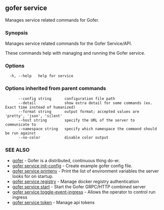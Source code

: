 ## gofer service

Manages service related commands for Gofer.

### Synopsis

Manages service related commands for the Gofer Service/API.

These commands help with managing and running the Gofer service.

### Options

```
  -h, --help   help for service
```

### Options inherited from parent commands

```
      --config string      configuration file path
      --detail             show extra detail for some commands (ex. Exact time instead of humanized)
      --format string      output format; accepted values are 'pretty', 'json', 'silent'
      --host string        specify the URL of the server to communicate to
      --namespace string   specify which namespace the command should be run against
      --no-color           disable color output
```

### SEE ALSO

- [gofer](gofer.md) - Gofer is a distributed, continuous thing do-er.
- [gofer service init-config](gofer_service_init-config.md) - Create example gofer config file.
- [gofer service printenv](gofer_service_printenv.md) - Print the list of environment variables the server looks for on startup.
- [gofer service registry](gofer_service_registry.md) - Manage docker registry authentication
- [gofer service start](gofer_service_start.md) - Start the Gofer GRPC/HTTP combined server
- [gofer service toggle-event-ingress](gofer_service_toggle-event-ingress.md) - Allows the operator to control run ingress
- [gofer service token](gofer_service_token.md) - Manage api tokens
